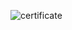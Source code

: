 ![certificate](https://github.com/Mohanad-Ramadan/100DaysOfSwiftUI/assets/155109239/03560c4f-7577-4b09-9deb-9cf1cbf25f84)
